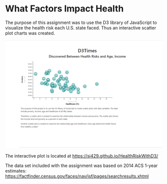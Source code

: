 # What Factors Impact Health



  The purpose of this assignment was to use the D3 library of JavaScript to visualize the health risk each U.S. state faced.  Thus an interactive scatter plot charts was created. 
  

  ![](Images/Capture.PNG)
  
  The interactive plot is located at https://sj429.github.io/HealthRiskWithD3/
  
  
  The data set included with the assignment was based on 2014 ACS 1-year estimates: https://factfinder.census.gov/faces/nav/jsf/pages/searchresults.xhtml
    


